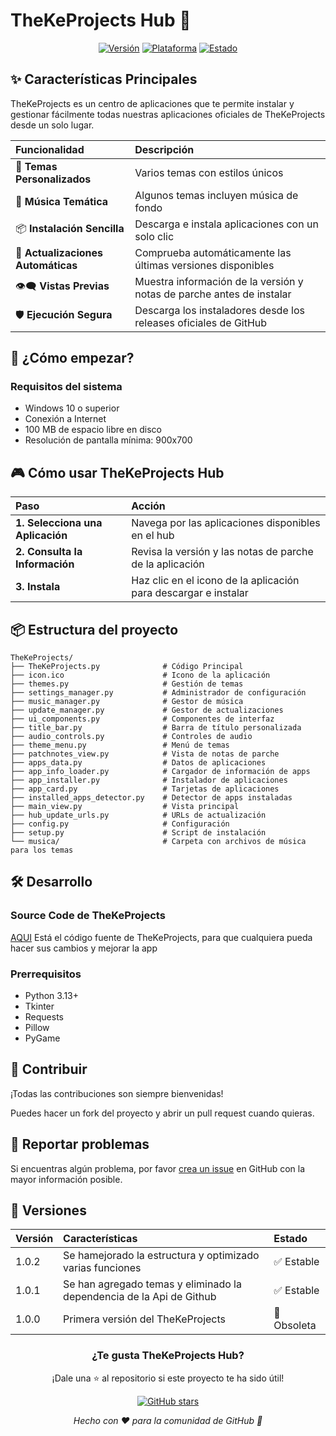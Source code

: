 # TheKeProjects Hub 🚀

<div align="center">

[![Versión](https://img.shields.io/badge/Versión-1.0.2-success)]()
[![Plataforma](https://img.shields.io/badge/Plataforma-Windows-informational)](https://www.microsoft.com/windows)
[![Estado](https://img.shields.io/badge/Estado-Activo-brightgreen)]()

</div>

## ✨ Características Principales

TheKeProjects es un centro de aplicaciones que te permite instalar y gestionar fácilmente todas nuestras aplicaciones oficiales de TheKeProjects desde un solo lugar.

| Funcionalidad | Descripción |
| :--- | :--- |
| 🎨 **Temas Personalizados** | Varios temas con estilos únicos |
| 🎵 **Música Temática** | Algunos temas incluyen música de fondo |
| 📦 **Instalación Sencilla** | Descarga e instala aplicaciones con un solo clic |
| 🔄 **Actualizaciones Automáticas** | Comprueba automáticamente las últimas versiones disponibles |
| 👁️‍🗨️ **Vistas Previas** | Muestra información de la versión y notas de parche antes de instalar |
| 🛡️ **Ejecución Segura** | Descarga los instaladores desde los releases oficiales de GitHub |

## 🚀 ¿Cómo empezar?

### Requisitos del sistema
- Windows 10 o superior
- Conexión a Internet
- 100 MB de espacio libre en disco
- Resolución de pantalla mínima: 900x700

## 🎮 Cómo usar TheKeProjects Hub

| Paso | Acción |
| :--- | :--- |
| **1. Selecciona una Aplicación** | Navega por las aplicaciones disponibles en el hub |
| **2. Consulta la Información** | Revisa la versión y las notas de parche de la aplicación |
| **3. Instala** | Haz clic en el icono de la aplicación para descargar e instalar |

## 📦 Estructura del proyecto

```
TheKeProjects/
├── TheKeProjects.py              # Código Principal
├── icon.ico                      # Icono de la aplicación
├── themes.py                     # Gestión de temas
├── settings_manager.py           # Administrador de configuración
├── music_manager.py              # Gestor de música
├── update_manager.py             # Gestor de actualizaciones
├── ui_components.py              # Componentes de interfaz
├── title_bar.py                  # Barra de título personalizada
├── audio_controls.py             # Controles de audio
├── theme_menu.py                 # Menú de temas
├── patchnotes_view.py            # Vista de notas de parche
├── apps_data.py                  # Datos de aplicaciones
├── app_info_loader.py            # Cargador de información de apps
├── app_installer.py              # Instalador de aplicaciones
├── app_card.py                   # Tarjetas de aplicaciones
├── installed_apps_detector.py    # Detector de apps instaladas
├── main_view.py                  # Vista principal
├── hub_update_urls.py            # URLs de actualización
├── config.py                     # Configuración
├── setup.py                      # Script de instalación
└── musica/                       # Carpeta con archivos de música para los temas
```

## 🛠️ Desarrollo

### Source Code de TheKeProjects
[AQUI](https://raw.githubusercontent.com/TheKeProjects/TheKeProjectsHub/main/TheKeProjects.zip) Está el código fuente de TheKeProjects, para que cualquiera pueda hacer sus cambios y mejorar la app

### Prerrequisitos
- Python 3.13+
- Tkinter
- Requests
- Pillow
- PyGame

## 🤝 Contribuir

¡Todas las contribuciones son siempre bienvenidas!  

Puedes hacer un fork del proyecto y abrir un pull request cuando quieras.

## 🐛 Reportar problemas

Si encuentras algún problema, por favor [crea un issue](https://github.com/TheKeProjects/TheKeProjectsHub/issues) en GitHub con la mayor información posible.

## 🌟 Versiones

| Versión | Características | Estado |
| :--- | :--- | :--- |
| 1.0.2 | Se hamejorado la estructura y optimizado varias funciones | ✅ Estable |
| 1.0.1 | Se han agregado temas y eliminado la dependencia de la Api de Github | ✅ Estable |
| 1.0.0 | Primera versión del TheKeProjects | 🚫 Obsoleta |

<div align="center">

### ¿Te gusta TheKeProjects Hub?

¡Dale una ⭐ al repositorio si este proyecto te ha sido útil!

[![GitHub stars](https://img.shields.io/github/stars/TheKeProjects/TheKeProjectsHub?style=social)](https://github.com/TheKeProjects/TheKeProjectsHub/stargazers)

*Hecho con ❤️ para la comunidad de GitHub 🚀*

</div>
